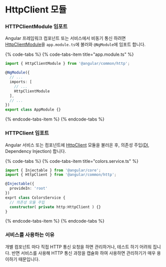 # HttpClient 모듈

### HTTPClientModule 임포트

Angular 프레임워크 컴포넌트 또는 서비스에서 비동기 통신 하려면 [HttpClientModule](https://angular.io/api/common/http/HttpClientModule)을 `app.module.ts`에 불러와 `@NgModule`에 임포트 합니다.

{% code-tabs %}
{% code-tabs-item title="app.module.ts" %}
```typescript
import { HttpClientModule } from '@angular/common/http';

@NgModule({
  // ...
  imports: [
    // ...
    HttpClientModule
  ],
  // ...
})
export class AppModule {}
```
{% endcode-tabs-item %}
{% endcode-tabs %}

### HTTPClient 임포트

Angular 서비스 또는 컴포넌트에 [HttpClient](https://angular.io/api/common/http/HttpClient) 모듈을 불러온 후, 의존성 주입\([DI](https://angular.io/guide/dependency-injection), Dependency Injection\) 합니다.

{% code-tabs %}
{% code-tabs-item title="colors.service.ts" %}
```typescript
import { Injectable } from '@angular/core';
import { HttpClient } from '@angular/common/http';

@Injectable({
  provideIn: 'root'
})
exprt class ColorsService {
  // 의존성 모듈 주입
  constructor( private http:HttpClient ) {}
}
```
{% endcode-tabs-item %}
{% endcode-tabs %}

### 서비스를 사용하는 이유

개별 컴포넌트 마다 직접 HTTP 통신 요청을 하면 관리하거나, 테스트 하기 어려워 집니다. 반면 서비스를 사용해 HTTP 통신 과정을 캡슐화 하여 사용하면 관리하기가 매우 용이하기 때문입니다.

